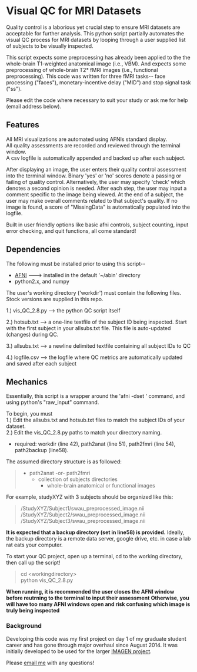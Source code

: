 # Visual QC for MRI Datasets
Quality control is a laborious yet crucial step to ensure MRI datasets are acceptable for further analysis. This python script partially 
automates the visual QC process for MRI datasets by looping through a user supplied list of subjects to be visually inspected.

This script expects some preprocessing has already been applied to the the whole-brain T1-weighted anatomical image (i.e., VBM).
And expects some preprocessing of whole-brain T2* fMRI images (i.e., functional preprocessing). This code was written for three fMRI 
tasks-- face processing ("faces"), monetary-incentive delay ("MID") and stop signal task ("ss").

Please edit the code where necessary to suit your study or ask me for help (email address below).

## Features
All MRI visualizations are automated using AFNIs standard display.  
All quality assessments are recorded and reviewed through the terminal window.  
A csv logfile is automatically appended and backed up after each subject.

After displaying an image, the user enters their quality control assessment into the terminal window. Binary 'yes' or 'no' scores denote
a passing or failing of quality control. Alternatively, the user may specify 'check' which denotes a second opinion is needed.
After each step, the user may input a comment specific to the image being viewed. At the end of a subject, the user may make 
overall comments related to that subject's quality. If no image is found, a score of "MissingData" is automatically populated into the 
logfile.

Built in user friendly options like basic afni controls, subject counting, input error checking, and quit functions, all come 
standard!  
## Dependencies
The following must be installed prior to using this script--

<ul>
  <li><a href='https://afni.nimh.nih.gov'> AFNI</a> ---> installed in the default '~/abin' directory</li>
  <li>python2.x, and numpy</li>
</ul>

The user's working directory ('workdir') must contain the following files. Stock versions are supplied in this repo.
  
  1.) vis_QC_2.8.py --> the python QC script itself
  
  2.) hotsub.txt --> a one-line textfile of the subject ID being inspected. Start with the first subject in your allsubs.txt file. 
  This file is auto-updated (changes) during QC. 
  
  3.) allsubs.txt --> a newline delimited textfile containing all subject IDs to QC
  
  4.) logfile.csv --> the logfile where QC metrics are automatically updated and saved after each subject

## Mechanics
Essentially, this script is a wrapper around the 'afni -dset ' command, and using python's "raw_input" command.

To begin, you must  
1.) Edit the allsubs.txt and hotsub.txt files to match the subject IDs of your dataset.  
2.) Edit the vis_QC_2.8.py paths to match your directory naming.  
<ul> <li>required: workdir (line 42), path2anat (line 51), path2fmri (line 54), path2backup (line58).</li></ul> 

The assumed directory structure is as followed:
>- path2anat -or- path2fmri  
>    - collection of subjects directories  
>        - whole-brain anatomical or functional images  

For example, studyXYZ with 3 subjects should be organized like this: 
>/StudyXYZ/Subject1/swau_preprocessed_image.nii  
>/StudyXYZ/Subject2/swau_preprocessed_image.nii  
>/StudyXYZ/Subject3/swau_preprocessed_image.nii  

**It is expected that a backup directory (set in line58) is provided.**
Ideally, the backup directory is a remote data server, google drive, etc. in case a lab rat eats your computer.

To start your QC project, open up a terminal, cd to the working directory, then call up the script!  
>cd \<workingdirectory>  
>python vis_QC_2.8.py

**When running, it is recommended the user closes the AFNI window before reutrning to the terminal to input their assessment**
**Otherwise, you will have too many AFNI windows open and risk confusing which image is truly being inspected**

### Background
Developing this code was my first project on day 1 of my graduate student career and has gone through major overhaul since August 2014.
It was initially developed to be used for the larger [IMAGEN project]('www.imagen-europe.com').

Please [email me]('pspechle@uvm.edu') with any questions!
